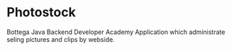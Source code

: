 # Photostock
Bottega Java Backend Developer Academy
Application which administrate seling pictures and clips by webside.
